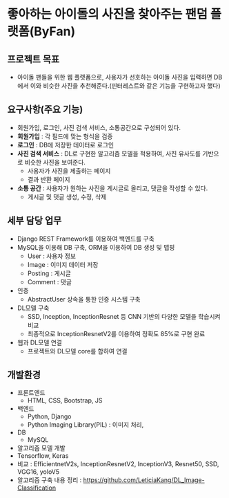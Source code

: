 # 좋아하는 아이돌의 사진을 찾아주는 팬덤 플랫폼(ByFan)
## 프로젝트 목표
- 아이돌 팬들을 위한 웹 플랫폼으로, 사용자가 선호하는 아이돌 사진을 입력하면 DB에서 이와 비슷한 사진을 추천해준다.(핀터레스트와 같은 기능을 구현하고자 했다)

## 요구사항(주요 기능)
- 회원가입, 로그인, 사진 검색 서비스, 소통공간으로 구성되어 있다.
- **회원가입** : 각 필드에 맞는 형식을 검증
- **로그인** : DB에 저장한 데이터로 로그인
- **사진 검색 서비스** : DL로 구현한 알고리즘 모델을 적용하여, 사진 유사도를 기반으로 비슷한 사진을 보여준다.
  - 사용자가 사진을 제출하는 페이지
  - 결과 반환 페이지
- **소통 공간** : 사용자가 원하는 사진을 게시글로 올리고, 댓글을 작성할 수 있다.
  - 게시글 및 댓글 생성, 수정, 삭제

## 세부 담당 업무
- Django REST Framework를 이용하여 백엔드를 구축
- MySQL을 이용해 DB 구축, ORM을 이용하여 DB 생성 및 맵핑
  - User : 사용자 정보
  - Image : 이미지 데이터 저장
  - Posting : 게시글
  - Comment : 댓글
- 인증
  - AbstractUser 상속을 통한 인증 시스템 구축
- DL모델 구축
  - SSD, Inception, InceptionResnet 등 CNN 기반의 다양한 모델을 학습시켜 비교
  - 최종적으로 InceptionResnetV2를 이용하여 정확도 85%로 구현 완료
- 웹과 DL모델 연결
  - 프로젝트와 DL모델 core를 합하여 연결 

## 개발환경
- 프론트엔드
  - HTML, CSS, Bootstrap, JS
- 백엔드
  - Python, Django
  - Python Imaging Library(PIL) : 이미지 처리, 
- DB
  - MySQL
- 알고리즘 모델 개발
 - Tensorflow, Keras
 - 비교 : EfficientnetV2s, InceptionResnetV2, InceptionV3, Resnet50, SSD, VGG16, yoloV5
 - 알고리즘 구축 내용 정리 : https://github.com/LeticiaKang/DL_Image-Classification

